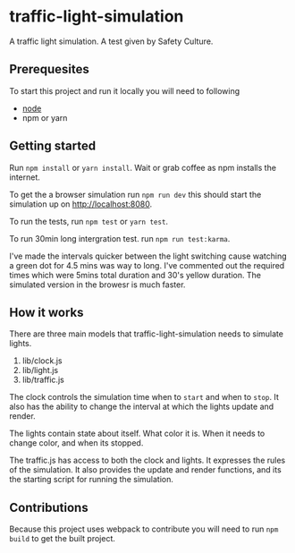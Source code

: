 # traffic-light-simulation
A traffic light simulation. A test given by Safety Culture.

## Prerequesites
To start this project and run it locally you will need to following

  - [node](https://nodejs.org/en/download/)
  - npm or yarn

## Getting started

Run `npm install` or `yarn install`. Wait or grab coffee as npm installs the internet.

To get the a browser simulation run `npm run dev` this should start the simulation up on [http://localhost:8080](http://localhost:8080).

To run the tests, run `npm test` or `yarn test`.

To run 30min long intergration test. run `npm run test:karma`.

I've made the intervals quicker between the light switching cause watching a green dot for 4.5 mins was way to long. I've commented out the required times which were 5mins total duration and 30's yellow duration. The simulated version in the browesr is much faster. 

## How it works

There are three main models that traffic-light-simulation needs to simulate lights.

  1. lib/clock.js
  2. lib/light.js
  3. lib/traffic.js

The clock controls the simulation time when to `start` and when to `stop`. It also has the ability to change the interval at which the lights update and render.

The lights contain state about itself. What color it is. When it needs to change color, and when its stopped.

The traffic.js has access to both the clock and lights. It expresses the rules of the simulation. It also provides the update and render functions, and its the starting script for running the simulation.

## Contributions

Because this project uses webpack to contribute you will need to run `npm build` to get the built project.
